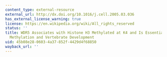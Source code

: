 ```yaml
---
content_type: external-resource
external_url: http://dx.doi.org/10.1016/j.cell.2005.03.036
has_external_license_warning: true
license: https://en.wikipedia.org/wiki/All_rights_reserved
status: ''
title: WDR5 Associates with Histone H3 Methylated at K4 and Is Essential for H3 K4
  Methylation and Vertebrate Development
uid: 45b08e28-0603-4a37-852f-4429d4f68850
wayback_url: ''
---
```


